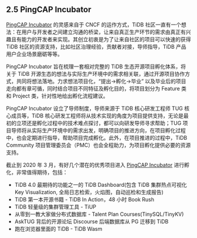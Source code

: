 ## 2.5 PingCAP Incubator

[PingCAP Incubator](https://github.com/pingcap/community/tree/master/incubator) 的灵感来自于 CNCF 的运作方式，TiDB 社区一直有一个想法：在用户与开发者之间建立沟通的桥梁，让来自真正生产环节的需求由真正有兴趣且有能力的开发者来实现。其创立初衷是为了让来自社区的项目可以快速的获得 TiDB 社区的资源支持，比如社区治理经验，贡献者对接，导师指导，TiDB 产品用户企业场景磨砺等等。

PingCAP Incubator 旨在梳理一套相对完整的 TiDB 生态开源项目孵化体系，将关于 TiDB 开源生态的想法与实际生产环境中的需求相关联，通过开源项目协作方式，共同将想法落地。力求想法项目化，“提出->孵化->毕业” 以及毕业后的项目走向都有章可循，同时结合项目不同特征及孵化目的，将项目划分为 Feature 类和 Project 类，针对性地给出孵化流程建议。

PingCAP Incubator 设立了导师制度，导师来源于 TiDB 核心研发工程师 TUG 核心成员等，TiDB 核心研发工程师将从技术实现的角度为项目提供支持，无论是最初的立项还是孵化过程中的技术难点探讨，都可以向研发导师寻求帮助；TUG 项目导师将从实际生产环境中的需求出发，明确项目的推进方向，在项目孵化过程中，也会定期进行指导，帮助项目完成孵化。此外，在项目推进的过程中，TiDB Community 项目管理委员会（PMC）也会全程助力，为项目孵化提供必要的资源支持。

截止到 2020 年 3 月，有好几个潜在的优秀项目进入 [PingCAP Incubator](https://github.com/pingcap-incubator) 进行孵化，非常值得期待，包括：
* TiDB 4.0 最期待的功能之一的 TiDB Dashboard(包含 TiDB 集群热点可视化 Key Visualization,  全局日志检索，火焰图，自动巡检和生成报告)
* TiDB 第一本开源书籍 - TiDB In Action，48 小时 Book Rush
* TiDB 轻量级的集群管理工具 - TiUP
* 从零到一教大家做分布式数据库 - Talent Plan Courses(TinySQL/TinyKV)
* AskTUG 背后的开源论坛 Discourse 后端数据库从 PG 迁移到 TiDB
* 跑在浏览器里面的 TiDB - TiDB Wasm

